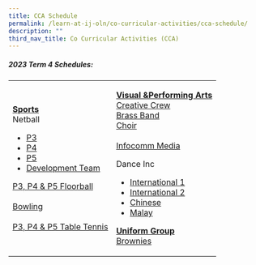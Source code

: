```yaml
---
title: CCA Schedule
permalink: /learn-at-ij-oln/co-curricular-activities/cca-schedule/
description: ""
third_nav_title: Co Curricular Activities (CCA)
---
```

<h5>2023 Term 4 Schedules:</h5>
<table>
<tbody>
<tr>
<td>
<p><strong><u>Sports<br></u></strong>Netball</p>
<ul>
<li><a href="/files/2023CCASchedules/T4/t4 - p3 netball.pdf" target="_blank" rel="noopener">P3</a></li>
<li><a href="/files/2023CCASchedules/T4/t4 - p4 netball.pdf" target="_blank" rel="noopener">P4</a></li>
<li><a href="/files/2023CCASchedules/T4/t4 - p5 netball.pdf" target="_blank" rel="noopener">P5</a></li>

<li><a href="/files/2023CCASchedules/T4/t4 - netball developmental team.pdf" target="_blank" rel="noopener">Development Team</a></li>
</ul>
<p><a href="/files/2023CCASchedules/T4/t4 - p3_p4_p5 floorball.pdf" target="_blank" rel="noopener">P3, P4 &amp; P5 Floorball</a><br><br>
	<a href="/files/2023CCASchedules/T4/t4 - bowling.pdf" target="_blank" rel="noopener">Bowling</a><br><br>
	<a href="/files/2023CCASchedules/T4/t4 - table tennis.pdf" target="_blank" rel="noopener">P3, P4 &amp;  P5 Table Tennis</a></p>
</td>
<td>
<p><strong><u>Visual &amp;Performing Arts<br></u></strong><a href="/files/2023CCASchedules/T4/t4 - creative crew.pdf" target="_blank" rel="noopener">Creative Crew</a><br>
	<a href="/files/2023CCASchedules/T4/t4 - brass band.pdf" target="_blank" rel="noopener">Brass Band</a><br>
	<a href="/files/2023CCASchedules/T4/t4 - choir.pdf" target="_blank" rel="noopener">Choir</a><br><br>
<a href="/files/2023CCASchedules/T4/t4 - infocomm media.pdf" target="_blank" rel="noopener">Infocomm Media</a>	
</p>
<p>Dance Inc</p>
<ul>
<li><a href="/files/2023CCASchedules/T4/t4 - dance inc 1.pdf" target="_blank" rel="noopener">International 1</a></li>
<li><a href="/files/2023CCASchedules/T4/t4 - dance inc 2.pdf" target="_blank" rel="noopener">International 2</a></li>
<li><a href="/files/2023CCASchedules/T4/t4 - dance inc 3.pdf" target="_blank" rel="noopener">Chinese</a></li>
<li><a href="/files/2023CCASchedules/T4/t4 - dance inc 4.pdf" target="_blank" rel="noopener">Malay</a></li>
</ul>
<p><strong><u>Uniform Group<br></u></strong><a href="/files/2023CCASchedules/T4/t4 - brownies.pdf" target="_blank" rel="noopener">Brownies</a></p>
</td>
</tr>
</tbody>
</table>